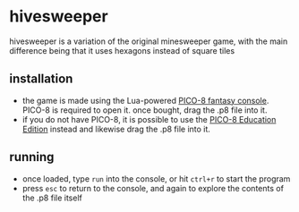 # hivesweeper

hivesweeper is a variation of the original minesweeper game, with the main difference being that it uses hexagons instead of square tiles

## installation

- the game is made using the Lua-powered [PICO-8 fantasy console](https://www.lexaloffle.com/pico-8.php). PICO-8 is required to open it. once bought, drag the .p8 file into it.
- if you do not have PICO-8, it is possible to use the [PICO-8 Education Edition](https://www.pico-8-edu.com/) instead and likewise drag the .p8 file into it.

## running
- once loaded, type `run` into the console, or hit `ctrl+r` to start the program
- press `esc` to return to the console, and again to explore the contents of the .p8 file itself